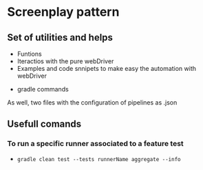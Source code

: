 # Screenplay pattern 
## Set of utilities and helps

* Funtions
* Iteractios with the pure webDriver
* Examples and code snnipets to make easy the automation with webDriver
- gradle commands

As well, two files with the configuration of pipelines as .json 

## Usefull comands 

### To run a specific runner associated to a feature test

- `gradle clean test --tests runnerName aggregate --info`
